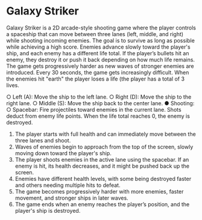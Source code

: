 # Galaxy Striker 
Galaxy Striker is a 2D arcade-style shooting game where the player controls a spaceship that can
move between three lanes (left, middle, and right) while shooting incoming enemies. The
goal is to survive as long as possible while achieving a
high score. Enemies advance slowly toward the player's
ship, and each enemy has a different life total. If the
player’s bullets hit an enemy, they destroy it or push
it back depending on how much life remains. The game
gets progressively harder as new waves of stronger
enemies are introduced. Every 30 seconds, the game gets increasingly difficult. 
When the enemies hit "earth" the player loses a life (the player has a total of 3 lives. 

○ Left (A): Move the ship to the left lane.
○ Right (D): Move the ship to the right lane.
○ Middle (S): Move the ship back to the center lane.
● Shooting:
○ Spacebar: Fire projectiles toward enemies in the current lane. Shots deduct from
enemy life points. When the life total reaches 0, the enemy is destroyed.

1. The player starts with full health and can immediately move between the three lanes and
shoot.
2. Waves of enemies begin to approach from the top of the screen, slowly moving down
toward the player's ship.
3. The player shoots enemies in the active lane using the spacebar. If an enemy is hit, its
health decreases, and it might be pushed back up the screen.
4. Enemies have different health levels, with some being destroyed faster and others
needing multiple hits to defeat.
5. The game becomes progressively harder with more enemies, faster movement, and
stronger ships in later waves.
6. The game ends when an enemy reaches the player’s position, and the player's ship is
destroyed.
